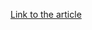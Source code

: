 [Link to the article](https://www.trendmicro.com/content/dam/trendmicro/global/en/research/23/i/earth-lusca-employs-new-linux-backdoor/ioc-earth-lusca-employs-new-linux-backdoor.txt)
